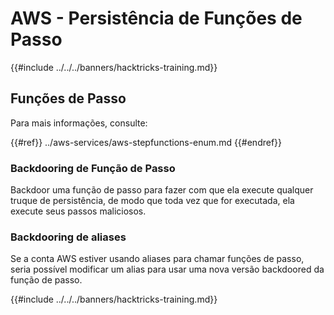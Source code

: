 # AWS - Persistência de Funções de Passo

{{#include ../../../banners/hacktricks-training.md}}

## Funções de Passo

Para mais informações, consulte:

{{#ref}}
../aws-services/aws-stepfunctions-enum.md
{{#endref}}

### Backdooring de Função de Passo

Backdoor uma função de passo para fazer com que ela execute qualquer truque de persistência, de modo que toda vez que for executada, ela execute seus passos maliciosos.

### Backdooring de aliases

Se a conta AWS estiver usando aliases para chamar funções de passo, seria possível modificar um alias para usar uma nova versão backdoored da função de passo.

{{#include ../../../banners/hacktricks-training.md}}
